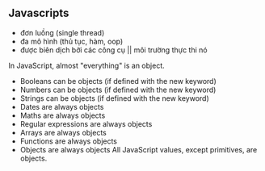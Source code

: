 ## Javascripts

- đơn luồng (single thread)
- đa mô hình (thủ tục, hàm, oop)
- được biên dịch bởi các công cụ || môi trường thực thi nó


In JavaScript, almost "everything" is an object.

- Booleans can be objects (if defined with the new keyword)
- Numbers can be objects (if defined with the new keyword)
- Strings can be objects (if defined with the new keyword)
- Dates are always objects
- Maths are always objects
- Regular expressions are always objects
- Arrays are always objects
- Functions are always objects
- Objects are always objects
All JavaScript values, except primitives, are objects.
